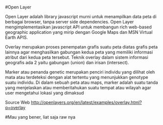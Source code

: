 #Open Layer

 

Open Layer adalah library javascript murni untuk menampilkan data peta di berbagai browser, tanpa server side dependencies. Open Layer mengimplementasikan javascript API untuk membangun rich web-based geographic application yang mirip dengan Google Maps dan MSN Virtual Earth APIS.

Overlay merupakan proses penempatan grafis suatu peta diatas grafis peta lainnya agar menghasilkan gabungan kedua peta yang memiliki informasi atribut dari kedua peta tersebut. Teknik overlay dalam sistem informasi geografis ada 2 yaitu gabungan (union) dan irisan (intersect). 

Marker atau penanda genetic merupakan penciri individu yang dilihat oleh mata atau terdeteksi dengan alat tertentu yang menunjukkan genotype suatu individu. Di dalam sebuah peta atau maps, marker adalah suatu tanda yang menjelaskan atau memberitahukan suatu tempat atau wilayah agar user mengetahui lokasi yang dimaksud

Source Web 
http://openlayers.org/en/latest/examples/overlay.html?q=overlay

#Mau yang bener, liat saja raw nya

 <!DOCTYPE html>
<html>
  <head>
    <title>Overlay</title>
    <link rel="stylesheet" href="https://openlayers.org/en/v3.20.1/css/ol.css" type="text/css">
    <!-- The line below is only needed for old environments like Internet Explorer and Android 4.x -->
    <script src="https://cdn.polyfill.io/v2/polyfill.min.js?features=requestAnimationFrame,Element.prototype.classList,URL"></script>
    <script src="https://openlayers.org/en/v3.20.1/build/ol.js"></script>
    <script src="https://code.jquery.com/jquery-2.2.3.min.js"></script>
    <link rel="stylesheet" href="https://maxcdn.bootstrapcdn.com/bootstrap/3.3.6/css/bootstrap.min.css">
    <script src="https://maxcdn.bootstrapcdn.com/bootstrap/3.3.6/js/bootstrap.min.js"></script>
    <style>
      #marker {
        width: 30px;
        height: 30px;
        border: 7px solid #088;
        border-radius: 60px;
        background-color: #0000CD;
        opacity: 3.0;

      }
      #bandung {
        text-decoration: none;
        color: #FF0000;
        font-size: 11pt;
        font-weight: bold;
      }
      #marker1 {
        width: 30px;
        height: 30px;
        border: 7px solid #088;
        border-radius: 60px;
        background-color: #0000CD;
        opacity: 3.0;
      }
      #pamekasan {
        text-decoration: none;
        color: #FF0000;
        font-size: 11pt;
        font-weight: bold;
      }
      .popover-content {
        min-width: 180px;
      }
    </style>
  </head>
  <body>
    <div id="map" class="map"></div>
    <div style="display: none;">
      <!-- Clickable label for Vienna -->
      <a class="overlay" id="bandung" target="_blank" href="https://id.wikipedia.org/wiki/Kota_Bandung">Bandung</a>
      <div id="marker" title="Marker"></div>
      <!-- Clickable label for Vienna -->
      <a class="overlay" id="pamekasan" target="_blank" href="https://id.wikipedia.org/wiki/Kabupaten_Pamekasan">Pamekasan</a>
      <div id="marker1" title="Marker"></div>
      <!-- Popup -->
      <div id="popup" title="Welcome to My Maps"></div>
    </div>
    <script>

      var map = new ol.Map({
        layers: [
          new ol.layer.Tile({
            source: new ol.source.XYZ({
              url: 'https://map.vas.web.id/wmts/agm/webmercator/{z}/{x}/{y}.png'
            })
          })
        ],
        target: 'map',
        view: new ol.View({
          center: ol.proj.transform([118.015776, -2.6000285], 'EPSG:4326', 'EPSG:3857'),
          zoom: 5
        })
      });

      var pos = ol.proj.fromLonLat([107.609810,-6.914744]);

      // Vienna marker
      var marker = new ol.Overlay({
        position: pos,
        positioning: 'center-center',
        element: document.getElementById('marker'),
        stopEvent: false
      });
      map.addOverlay(marker);

      // Vienna label
      var bandung = new ol.Overlay({
        position: pos,
        element: document.getElementById('bandung')
      });
      map.addOverlay(bandung);

      var pos1 = ol.proj.fromLonLat([113.4739,-7.1542]);

      // Vienna marker
      var marker1 = new ol.Overlay({
        position: pos1,
        positioning: 'center-center',
        element: document.getElementById('marker1'),
        stopEvent: false
      });
      map.addOverlay(marker1);

      // Vienna label
      var pamekasan = new ol.Overlay({
        position: pos1,
        element: document.getElementById('pamekasan')
      });
      map.addOverlay(pamekasan);

      // Popup showing the position the user clicked
      var popup = new ol.Overlay({
        element: document.getElementById('popup')
      });
      map.addOverlay(popup);

      map.on('click', function(evt) {
        var element = popup.getElement();
        var coordinate = evt.coordinate;
        var hdms = ol.coordinate.toStringHDMS(ol.proj.transform(
            coordinate, 'EPSG:3857', 'EPSG:4326'));

        $(element).popover('destroy');
        popup.setPosition(coordinate);
        // the keys are quoted to prevent renaming in ADVANCED mode.
        $(element).popover({
          'placement': 'top',
          'animation': false,
          'html': true,
          'content': '<p>The location you clicked was:</p><code>' + hdms + '</code>'
        });
        $(element).popover('show');
      });
    </script>
  </body>
</html>

GitHub
github.com/polarleaf/GIS/

Link Scan Plagiarism
https://drive.google.com/file/d/0B17w878LGlWFX3V6TUpYRktMMUE/view

Referensi
https://gilangromadhanutartila.blogspot.co.id/2017/01/resume-pertemuan-10-sistem-informasi.html
